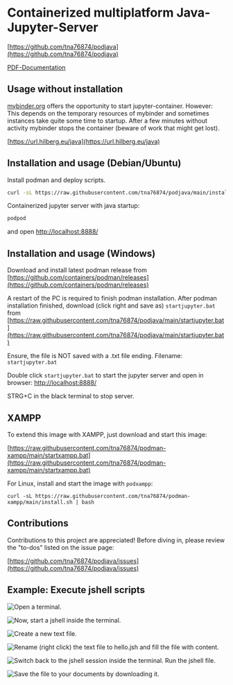 # Containerized multiplatform Java-Jupyter-Server

[https://github.com/tna76874/podjava](https://github.com/tna76874/podjava)

[PDF-Documentation](https://tna76874.github.io/podjava/podjava.pdf)

## Usage without installation

[mybinder.org](https://mybinder.org/) offers the opportunity to start jupyter-container. However: This depends on the temporary resources of mybinder and sometimes instances take quite some time to startup. After a few minutes without activity mybinder stops the container (beware of work that might get lost).

[https://url.hilberg.eu/java](https://url.hilberg.eu/java)

## Installation and usage (Debian/Ubuntu)

Install podman and deploy scripts.

```bash
curl -sL https://raw.githubusercontent.com/tna76874/podjava/main/install.sh | bash
```

Containerized jupyter server with java startup:

```bash
podpod
```

and open [http://localhost:8888/](http://localhost:8888/)

## Installation and usage (Windows)

Download and install latest podman release from [https://github.com/containers/podman/releases](https://github.com/containers/podman/releases)

A restart of the PC is required to finish podman installation. After podman installation finished, download (click right and save as) `startjupyter.bat` from [https://raw.githubusercontent.com/tna76874/podjava/main/startjupyter.bat](https://raw.githubusercontent.com/tna76874/podjava/main/startjupyter.bat)

Ensure, the file is NOT saved with a .txt file ending. Filename: `startjupyter.bat`

Double click `startjupyter.bat` to start the jupyter server and open in browser: [http://localhost:8888/](http://localhost:8888/)

STRG+C in the black terminal to stop server.

## XAMPP

To extend this image with XAMPP, just download and start this image:

[https://raw.githubusercontent.com/tna76874/podman-xampp/main/startxampp.bat](https://raw.githubusercontent.com/tna76874/podman-xampp/main/startxampp.bat)

For Linux, install and start the image with `podxampp`:

```
curl -sL https://raw.githubusercontent.com/tna76874/podman-xampp/main/install.sh | bash
```

## Contributions

Contributions to this project are appreciated! Before diving in, please review the "to-dos" listed on the issue page:

[https://github.com/tna76874/podjava/issues](https://github.com/tna76874/podjava/issues)

## Example: Execute jshell scripts

![Open a **terminal**.](doc/01.svg)



![Now, start a **jshell** inside the terminal.](doc/02.svg)



![Create a new **text file**.](doc/03.svg)



![**Rename** (right click) the text file to `hello.jsh` and **fill** the file **with content**.](doc/04.svg)



![Switch back to the **jshell** session inside the terminal. **Run** the jshell file.](doc/05.svg)



![**Save** the file to your documents by **downloading** it.](doc/06.svg)

